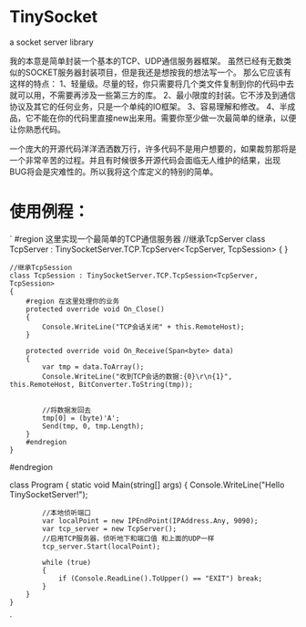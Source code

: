 # TinySocket
a socket server library

我的本意是简单封装一个基本的TCP、UDP通信服务器框架。
虽然已经有无数类似的SOCKET服务器封装项目，但是我还是想按我的想法写一个。
那么它应该有这样的特点：
1、轻量级。尽量的轻，你只需要将几个类文件复制到你的代码中去就可以用，不需要再涉及一些第三方的库。
2、最小限度的封装。它不涉及到通信协议及其它的任何业务，只是一个单纯的IO框架。
3、容易理解和修改。
4、半成品，它不能在你的代码里直接new出来用。需要你至少做一次最简单的继承，以便让你熟悉代码。

一个庞大的开源代码洋洋洒洒数万行，许多代码不是用户想要的，如果裁剪那将是一个非常辛苦的过程。并且有时候很多开源代码会面临无人维护的结果，出现BUG将会是灾难性的。所以我将这个库定义的特别的简单。


# 使用例程：
`
#region 这里实现一个最简单的TCP通信服务器
    //继承TcpServer
    class TcpServer : TinySocketServer.TCP.TcpServer<TcpServer, TcpSession> { }
    
    //继承TcpSession
    class TcpSession : TinySocketServer.TCP.TcpSession<TcpServer, TcpSession>
    {
        #region 在这里处理你的业务
        protected override void On_Close()
        {
            Console.WriteLine("TCP会话关闭" + this.RemoteHost);
        }

        protected override void On_Receive(Span<byte> data)
        {
            var tmp = data.ToArray();
            Console.WriteLine("收到TCP会话的数据:{0}\r\n{1}", this.RemoteHost, BitConverter.ToString(tmp));


            //将数据发回去
            tmp[0] = (byte)'A';
            Send(tmp, 0, tmp.Length);
        }
        #endregion
    }

#endregion
    
 class Program
    {
        static void Main(string[] args)
        {
            Console.WriteLine("Hello TinySocketServer!");
 
            //本地侦听端口
            var localPoint = new IPEndPoint(IPAddress.Any, 9090);
            var tcp_server = new TcpServer();
            //启用TCP服务器，侦听地下和端口值 和上面的UDP一样
            tcp_server.Start(localPoint);
         
            while (true)
            {
                if (Console.ReadLine().ToUpper() == "EXIT") break;
            }
        }
    }
`

